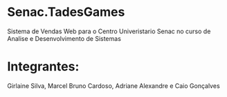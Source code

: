 # Senac.TadesGames
Sistema de Vendas Web para o Centro Univeristario Senac no curso de Analise e Desenvolvimento de Sistemas

# Integrantes:
Girlaine Silva, Marcel Bruno Cardoso, Adriane Alexandre e Caio Gonçalves
